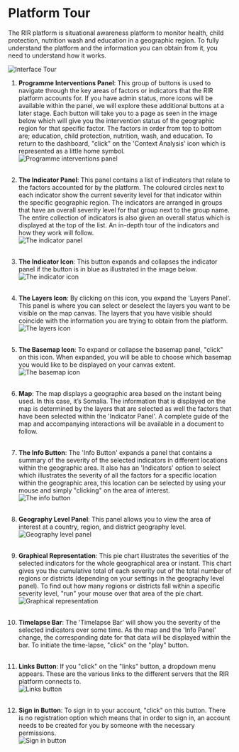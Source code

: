 # Platform Tour


The RIR platform is situational awareness platform to monitor health, child protection, nutrition wash and education in a geographic region. To fully understand 
the platform and the information you can obtain from it, you need to understand how it works.

![Interface Tour](../img/platform-tour.png "Platform Tour")


1. **Programme Interventions Panel**: This group of buttons is used to navigate through the key areas of factors or indicators that the RIR platform accounts for. If you have admin status, more icons will be available within the panel, we will explore these additional buttons at a later stage. Each button will take you to a page as seen in the image below which will give you the intervention status of the geographic region for that specific factor. The factors in order from top to bottom are; education, child protection, nutrition, wash, and education. To return to the dashboard, "click" on the 'Context Analysis' icon which is represented as a little home symbol.
<br>![Programme interventions panel](../img/intervention-panel-update.png "Programme interventions panel")<br><br>
   
2. **The Indicator Panel**: This panel contains a list of indicators that relate to the factors accounted for by the platform. The coloured circles next to each indicator show the current severity level for that indicator within the specific geographic region. The indicators are arranged in groups that have an overall severity level for that group next to the group name. The entire collection of indicators is also given an overall status which is displayed at the top of the list. An in-depth tour of the indicators and how they work will follow.
<br>![The indicator panel](../img/indicator-panel-update.png "The indicator panel")<br><br>

3. **The Indicator Icon**: This button expands and collapses the indicator panel if the button is in blue as illustrated in the image below. 
<br>![The indicator icon](../img/indicator-button-update.png "The indicator icon")<br><br>
   
4. **The Layers Icon**: By clicking on this icon, you expand the 'Layers Panel'. This panel is where you can select or deselect the layers you want to be visible on the map canvas. The layers that you have visible should coincide with the information you are trying to obtain from the platform.
<br>![The layers icon](../img/layers-button.png "The layers icon")<br><br>

5. **The Basemap Icon**: To expand or collapse the basemap panel, "click" on this icon. When expanded, you will be able to choose which basemap you would like to be displayed on your canvas extent.
<br>![The basemap icon](../img/basemap-button.png "The basemap icon")<br><br>

6. **Map**: The map displays a geographic area based on the instant being used. In this case, it’s Somalia. The information that is displayed on the map is determined by the layers that are selected as well the factors that have been selected within the 'Indicator Panel'. A complete guide of the map and accompanying interactions will be available in a document to follow.
 <br><br>
7. **The Info Button**: The 'Info Button' expands a panel that contains a summary of the severity of the selected indicators in different locations within the geographic area. It also has an 'Indicators' option to select which illustrates the severity of all the factors for a specific location within the geographic area, this location can be selected by using your mouse and simply "clicking" on the area of interest.
<br>![The info button](../img/info-button.png "The info button")<br><br>
  
8.  **Geography Level Panel**: This panel allows you to view the area of interest at a country, region, and district geography level. 
<br>![Geography level panel](../img/geography-level-panel.png "Geography level panel")<br><br>

9. **Graphical Representation**: This pie chart illustrates the severities of the selected indicators for the whole geographical area or instant. This chart gives you the cumulative total of each severity out of the total number of regions or districts (depending on your settings in the geography level panel). To find out how many regions or districts fall within a specific severity level, "run" your mouse over that area of the pie chart. 
<br>![Graphical representation](../img/graphical-representation.png "Graphical representation")<br><br>
 
10. **Timelapse Bar**: The 'Timelapse Bar' will show you the severity of the selected indicators over some time. As the map and the 'Info Panel' change, the corresponding date for that data will be displayed within the bar. To initiate the time-lapse, "click" on the "play" button. 
<br><br>
11. **Links Button**: If you "click" on the "links" button, a dropdown menu appears. These are the various links to the different servers that the RIR platform connects to.
<br>![Links button](../img/links.png "Links button")<br><br>

12. **Sign in Button**: To sign in to your account, "click" on this button. There is no registration option which means that in order to sign in, an account needs to be created for you by someone with the necessary permissions.
<br>![Sign in button](../img/sign-in.png "Sign in button")<br><br>


